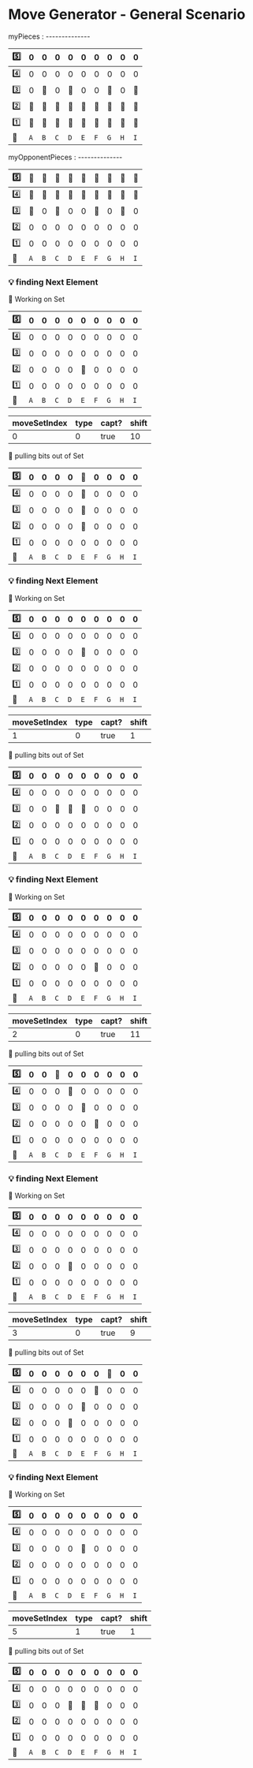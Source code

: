 # Move Generator - General Scenario

myPieces   : --------------

| :five: |0| 0| 0| 0| 0| 0| 0| 0| 0|
|--------|-|--|--|--|--|--|--|--|--|
| :four: |0| 0| 0| 0| 0| 0| 0| 0| 0|
|:three: |0| :1st_place_medal:| 0| :1st_place_medal:| 0| 0| :1st_place_medal:| 0| :1st_place_medal:|
|  :two: |:1st_place_medal:| :1st_place_medal:| :1st_place_medal:| :1st_place_medal:| :1st_place_medal:| :1st_place_medal:| :1st_place_medal:| :1st_place_medal:| :1st_place_medal:|
|  :one: |:1st_place_medal:| :1st_place_medal:| :1st_place_medal:| :1st_place_medal:| :1st_place_medal:| :1st_place_medal:| :1st_place_medal:| :1st_place_medal:| :1st_place_medal:|
| :ice_cube:     |`A`| `B`| `C`| `D`| `E`| `F`| `G`| `H`| `I`|


myOpponentPieces   : --------------

| :five: |:1st_place_medal:| :1st_place_medal:| :1st_place_medal:| :1st_place_medal:| :1st_place_medal:| :1st_place_medal:| :1st_place_medal:| :1st_place_medal:| :1st_place_medal:|
|--------|-|--|--|--|--|--|--|--|--|
| :four: |:1st_place_medal:| :1st_place_medal:| :1st_place_medal:| :1st_place_medal:| :1st_place_medal:| :1st_place_medal:| :1st_place_medal:| :1st_place_medal:| :1st_place_medal:|
|:three: |:1st_place_medal:| 0| :1st_place_medal:| 0| 0| :1st_place_medal:| 0| :1st_place_medal:| 0|
|  :two: |0| 0| 0| 0| 0| 0| 0| 0| 0|
|  :one: |0| 0| 0| 0| 0| 0| 0| 0| 0|
| :ice_cube:     |`A`| `B`| `C`| `D`| `E`| `F`| `G`| `H`| `I`|

### :bulb: finding Next Element 


:round_pushpin: Working on Set 

| :five: |0| 0| 0| 0| 0| 0| 0| 0| 0|
|--------|-|--|--|--|--|--|--|--|--|
| :four: |0| 0| 0| 0| 0| 0| 0| 0| 0|
|:three: |0| 0| 0| 0| 0| 0| 0| 0| 0|
|  :two: |0| 0| 0| 0| :1st_place_medal:| 0| 0| 0| 0|
|  :one: |0| 0| 0| 0| 0| 0| 0| 0| 0|
| :ice_cube:     |`A`| `B`| `C`| `D`| `E`| `F`| `G`| `H`| `I`|



| moveSetIndex | type | capt? | shift |
|--------------|------|-------|-------|
|0 | 0 | true | 10 |

:round_pushpin: pulling bits out of Set 

| :five: |0| 0| 0| 0| :1st_place_medal:| 0| 0| 0| 0|
|--------|-|--|--|--|--|--|--|--|--|
| :four: |0| 0| 0| 0| :1st_place_medal:| 0| 0| 0| 0|
|:three: |0| 0| 0| 0| :1st_place_medal:| 0| 0| 0| 0|
|  :two: |0| 0| 0| 0| :1st_place_medal:| 0| 0| 0| 0|
|  :one: |0| 0| 0| 0| 0| 0| 0| 0| 0|
| :ice_cube:     |`A`| `B`| `C`| `D`| `E`| `F`| `G`| `H`| `I`|

### :bulb: finding Next Element 


:round_pushpin: Working on Set 

| :five: |0| 0| 0| 0| 0| 0| 0| 0| 0|
|--------|-|--|--|--|--|--|--|--|--|
| :four: |0| 0| 0| 0| 0| 0| 0| 0| 0|
|:three: |0| 0| 0| 0| :1st_place_medal:| 0| 0| 0| 0|
|  :two: |0| 0| 0| 0| 0| 0| 0| 0| 0|
|  :one: |0| 0| 0| 0| 0| 0| 0| 0| 0|
| :ice_cube:     |`A`| `B`| `C`| `D`| `E`| `F`| `G`| `H`| `I`|



| moveSetIndex | type | capt? | shift |
|--------------|------|-------|-------|
|1 | 0 | true | 1 |

:round_pushpin: pulling bits out of Set 

| :five: |0| 0| 0| 0| 0| 0| 0| 0| 0|
|--------|-|--|--|--|--|--|--|--|--|
| :four: |0| 0| 0| 0| 0| 0| 0| 0| 0|
|:three: |0| 0| :1st_place_medal:| :1st_place_medal:| :1st_place_medal:| 0| 0| 0| 0|
|  :two: |0| 0| 0| 0| 0| 0| 0| 0| 0|
|  :one: |0| 0| 0| 0| 0| 0| 0| 0| 0|
| :ice_cube:     |`A`| `B`| `C`| `D`| `E`| `F`| `G`| `H`| `I`|

### :bulb: finding Next Element 


:round_pushpin: Working on Set 

| :five: |0| 0| 0| 0| 0| 0| 0| 0| 0|
|--------|-|--|--|--|--|--|--|--|--|
| :four: |0| 0| 0| 0| 0| 0| 0| 0| 0|
|:three: |0| 0| 0| 0| 0| 0| 0| 0| 0|
|  :two: |0| 0| 0| 0| 0| :1st_place_medal:| 0| 0| 0|
|  :one: |0| 0| 0| 0| 0| 0| 0| 0| 0|
| :ice_cube:     |`A`| `B`| `C`| `D`| `E`| `F`| `G`| `H`| `I`|



| moveSetIndex | type | capt? | shift |
|--------------|------|-------|-------|
|2 | 0 | true | 11 |

:round_pushpin: pulling bits out of Set 

| :five: |0| 0| :1st_place_medal:| 0| 0| 0| 0| 0| 0|
|--------|-|--|--|--|--|--|--|--|--|
| :four: |0| 0| 0| :1st_place_medal:| 0| 0| 0| 0| 0|
|:three: |0| 0| 0| 0| :1st_place_medal:| 0| 0| 0| 0|
|  :two: |0| 0| 0| 0| 0| :1st_place_medal:| 0| 0| 0|
|  :one: |0| 0| 0| 0| 0| 0| 0| 0| 0|
| :ice_cube:     |`A`| `B`| `C`| `D`| `E`| `F`| `G`| `H`| `I`|

### :bulb: finding Next Element 


:round_pushpin: Working on Set 

| :five: |0| 0| 0| 0| 0| 0| 0| 0| 0|
|--------|-|--|--|--|--|--|--|--|--|
| :four: |0| 0| 0| 0| 0| 0| 0| 0| 0|
|:three: |0| 0| 0| 0| 0| 0| 0| 0| 0|
|  :two: |0| 0| 0| :1st_place_medal:| 0| 0| 0| 0| 0|
|  :one: |0| 0| 0| 0| 0| 0| 0| 0| 0|
| :ice_cube:     |`A`| `B`| `C`| `D`| `E`| `F`| `G`| `H`| `I`|



| moveSetIndex | type | capt? | shift |
|--------------|------|-------|-------|
|3 | 0 | true | 9 |

:round_pushpin: pulling bits out of Set 

| :five: |0| 0| 0| 0| 0| 0| :1st_place_medal:| 0| 0|
|--------|-|--|--|--|--|--|--|--|--|
| :four: |0| 0| 0| 0| 0| :1st_place_medal:| 0| 0| 0|
|:three: |0| 0| 0| 0| :1st_place_medal:| 0| 0| 0| 0|
|  :two: |0| 0| 0| :1st_place_medal:| 0| 0| 0| 0| 0|
|  :one: |0| 0| 0| 0| 0| 0| 0| 0| 0|
| :ice_cube:     |`A`| `B`| `C`| `D`| `E`| `F`| `G`| `H`| `I`|

### :bulb: finding Next Element 


:round_pushpin: Working on Set 

| :five: |0| 0| 0| 0| 0| 0| 0| 0| 0|
|--------|-|--|--|--|--|--|--|--|--|
| :four: |0| 0| 0| 0| 0| 0| 0| 0| 0|
|:three: |0| 0| 0| 0| :1st_place_medal:| 0| 0| 0| 0|
|  :two: |0| 0| 0| 0| 0| 0| 0| 0| 0|
|  :one: |0| 0| 0| 0| 0| 0| 0| 0| 0|
| :ice_cube:     |`A`| `B`| `C`| `D`| `E`| `F`| `G`| `H`| `I`|



| moveSetIndex | type | capt? | shift |
|--------------|------|-------|-------|
|5 | 1 | true | 1 |

:round_pushpin: pulling bits out of Set 

| :five: |0| 0| 0| 0| 0| 0| 0| 0| 0|
|--------|-|--|--|--|--|--|--|--|--|
| :four: |0| 0| 0| 0| 0| 0| 0| 0| 0|
|:three: |0| 0| 0| :1st_place_medal:| :1st_place_medal:| :1st_place_medal:| 0| 0| 0|
|  :two: |0| 0| 0| 0| 0| 0| 0| 0| 0|
|  :one: |0| 0| 0| 0| 0| 0| 0| 0| 0|
| :ice_cube:     |`A`| `B`| `C`| `D`| `E`| `F`| `G`| `H`| `I`|
